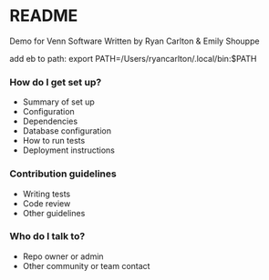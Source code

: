 # README #
Demo for Venn Software
Written by Ryan Carlton & Emily Shouppe


add eb to path:
export PATH=/Users/ryancarlton/.local/bin:$PATH

### How do I get set up? ###

* Summary of set up
* Configuration
* Dependencies
* Database configuration
* How to run tests
* Deployment instructions

### Contribution guidelines ###

* Writing tests
* Code review
* Other guidelines

### Who do I talk to? ###

* Repo owner or admin
* Other community or team contact